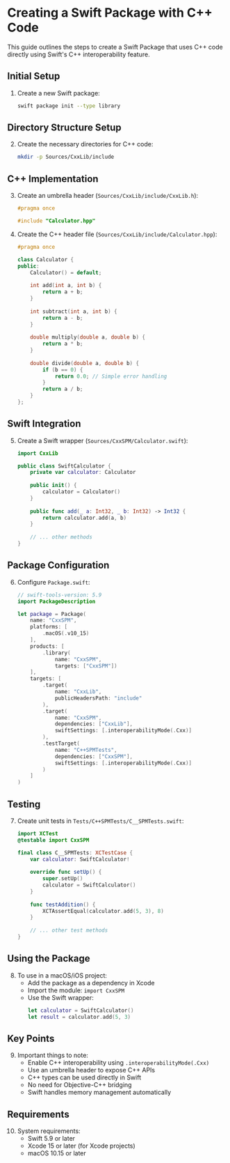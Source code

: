 # Creating a Swift Package with C++ Code

This guide outlines the steps to create a Swift Package that uses C++ code directly using Swift's C++ interoperability feature.

## Initial Setup

1. Create a new Swift package:
   ```bash
   swift package init --type library
   ```

## Directory Structure Setup

2. Create the necessary directories for C++ code:
   ```bash
   mkdir -p Sources/CxxLib/include
   ```

## C++ Implementation

3. Create an umbrella header (`Sources/CxxLib/include/CxxLib.h`):
   ```cpp
   #pragma once
   
   #include "Calculator.hpp"
   ```

4. Create the C++ header file (`Sources/CxxLib/include/Calculator.hpp`):
   ```cpp
   #pragma once
   
   class Calculator {
   public:
       Calculator() = default;
       
       int add(int a, int b) {
           return a + b;
       }
       
       int subtract(int a, int b) {
           return a - b;
       }
       
       double multiply(double a, double b) {
           return a * b;
       }
       
       double divide(double a, double b) {
           if (b == 0) {
               return 0.0; // Simple error handling
           }
           return a / b;
       }
   };
   ```

## Swift Integration

5. Create a Swift wrapper (`Sources/CxxSPM/Calculator.swift`):
   ```swift
   import CxxLib

   public class SwiftCalculator {
       private var calculator: Calculator
       
       public init() {
           calculator = Calculator()
       }
       
       public func add(_ a: Int32, _ b: Int32) -> Int32 {
           return calculator.add(a, b)
       }
       
       // ... other methods
   }
   ```

## Package Configuration

6. Configure `Package.swift`:
   ```swift
   // swift-tools-version: 5.9
   import PackageDescription

   let package = Package(
       name: "CxxSPM",
       platforms: [
           .macOS(.v10_15)
       ],
       products: [
           .library(
               name: "CxxSPM",
               targets: ["CxxSPM"])
       ],
       targets: [
           .target(
               name: "CxxLib",
               publicHeadersPath: "include"
           ),
           .target(
               name: "CxxSPM",
               dependencies: ["CxxLib"],
               swiftSettings: [.interoperabilityMode(.Cxx)]
           ),
           .testTarget(
               name: "C++SPMTests",
               dependencies: ["CxxSPM"],
               swiftSettings: [.interoperabilityMode(.Cxx)]
           )
       ]
   )
   ```

## Testing

7. Create unit tests in `Tests/C++SPMTests/C__SPMTests.swift`:
   ```swift
   import XCTest
   @testable import CxxSPM

   final class C__SPMTests: XCTestCase {
       var calculator: SwiftCalculator!
       
       override func setUp() {
           super.setUp()
           calculator = SwiftCalculator()
       }
       
       func testAddition() {
           XCTAssertEqual(calculator.add(5, 3), 8)
       }
       
       // ... other test methods
   }
   ```

## Using the Package

8. To use in a macOS/iOS project:
   - Add the package as a dependency in Xcode
   - Import the module: `import CxxSPM`
   - Use the Swift wrapper:
     ```swift
     let calculator = SwiftCalculator()
     let result = calculator.add(5, 3)
     ```

## Key Points

9. Important things to note:
   - Enable C++ interoperability using `.interoperabilityMode(.Cxx)`
   - Use an umbrella header to expose C++ APIs
   - C++ types can be used directly in Swift
   - No need for Objective-C++ bridging
   - Swift handles memory management automatically

## Requirements

10. System requirements:
    - Swift 5.9 or later
    - Xcode 15 or later (for Xcode projects)
    - macOS 10.15 or later 
